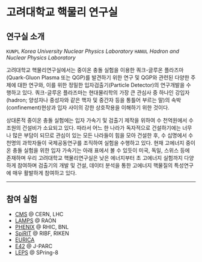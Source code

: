 # 고려대학교 핵물리 연구실

## 연구실 소개

`KUNPL` _Korea University Nuclear Physics Laboratory_
`HANUL` _Hadron and Nuclear Physics Laboratory_

고려대학교 핵물리연구실에서는 중이온 충돌 실험을 이용한 쿼크-글루온 플라즈마(Quark-Gluon Plasma 또는 QGP)를 발견하기 위한 연구 및 QGP와 관련된 다양한 주제에 대한 연구와, 이를 위한 정밀한 입자검출기(Particle Detector)의 연구개발을 수행하고 있다. 쿼크-글루온 플라즈마는 현대물리학의 가장 큰 관심사 중 하나인 강입자(hadron; 양성자나 중성자와 같은 핵자 및 중간자 등을 통틀어 부르는 말)의 속박(confinement)현상과 입자 사이의 강한 상호작용을 이해하기 위한 것이다.

상대론적 중이온 충돌 실험에는 입자 가속기 및 검출기 제작을 위하여 수 천억원에서 수 조원의 건설비가 소요되고 있다. 따라서 어느 한 나라가 독자적으로 건설하기에는 너무나 많은 부담이 되므로 관심이 있는 모든 나라들이 힘을 모아 건설한 후, 수 십명에서 수 천명의 과학자들이 국제공동연구를 조직하여 실험을 수행하고 있다. 현재 고에너지 중이온 충돌 실험을 위한 입자 가속기는 아래 표에서 볼 수 있듯이 미국, 독일, 스위스 등에 존재하며 우리 고려대학교 핵물리연구실은 낮은 에너지부터 초 고에너지 실험까지 다양하게 참여하며 검출기의 개발 및 건설, 데이터 분석을 통한 고에너지 핵물질의 특성연구에 매우 활발하게 참여하고 있다.

---
## 참여 실험

* [CMS](pages/cms.md) @ CERN, LHC
* [LAMPS](pages/lamps.md) @ RAON
* [PHENIX](pages/phenix.md) @ RHIC, BNL
* [SpiRIT](pages/spirit.md) @ RIBF, RIKEN
* [EURICA](pages/eurica.md)
* [E42](pages/e42.md) @ J-PARC
* [LEPS](pages/leps.md) @ SPring-8

